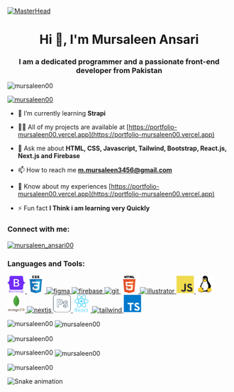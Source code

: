 [![MasterHead](https://camo.githubusercontent.com/5346f5a9b63e9e93ff8265ebb05eeda7fc03e48dfe766ba177c788e5c65c6c86/68747470733a2f2f312e62702e626c6f6773706f742e636f6d2f2d37413457796e774c734d772f58624270435847386648492f41414141414141414d74342f754f613162704c736b5967727747626c6c6853753253446a5f4d69673853584a51434c63424741735948512f73313630302f323030305f36303070782e676966)](https://github.com/Mursaleen00)
<h1 align="center">Hi 👋, I'm Mursaleen Ansari</h1>
<h3 align="center">I am a dedicated programmer and a passionate front-end developer from Pakistan</h3>

<p align="left"> <img src="https://komarev.com/ghpvc/?username=mursaleen00&label=Profile%20views&color=0e75b6&style=flat" alt="mursaleen00" /> </p>

<p align="left"> <a href="https://github.com/ryo-ma/github-profile-trophy"><img src="https://github-profile-trophy.vercel.app/?username=mursaleen00" alt="mursaleen00" /></a> </p>

- 🌱 I’m currently learning **Strapi**

- 👨‍💻 All of my projects are available at [https://portfolio-mursaleen00.vercel.app](https://portfolio-mursaleen00.vercel.app)

- 💬 Ask me about **HTML, CSS, Javascript, Tailwind, Bootstrap, React.js, Next.js and Firebase**

- 📫 How to reach me **m.mursaleen3456@gmail.com**

- 📄 Know about my experiences [https://portfolio-mursaleen00.vercel.app](https://portfolio-mursaleen00.vercel.app)

- ⚡ Fun fact **I Think i am learning very Quickly**

<h3 align="left">Connect with me:</h3>
<p align="left">
<a href="https://instagram.com/mursaleen_ansari00" target="blank"><img align="center" src="https://raw.githubusercontent.com/rahuldkjain/github-profile-readme-generator/master/src/images/icons/Social/instagram.svg" alt="mursaleen_ansari00" height="30" width="40" /></a>
</p>

<h3 align="left">Languages and Tools:</h3>
<p align="left"> <a href="https://getbootstrap.com" target="_blank" rel="noreferrer"> <img src="https://raw.githubusercontent.com/devicons/devicon/master/icons/bootstrap/bootstrap-plain-wordmark.svg" alt="bootstrap" width="40" height="40"/> </a> <a href="https://www.w3schools.com/css/" target="_blank" rel="noreferrer"> <img src="https://raw.githubusercontent.com/devicons/devicon/master/icons/css3/css3-original-wordmark.svg" alt="css3" width="40" height="40"/> </a> <a href="https://www.figma.com/" target="_blank" rel="noreferrer"> <img src="https://www.vectorlogo.zone/logos/figma/figma-icon.svg" alt="figma" width="40" height="40"/> </a> <a href="https://firebase.google.com/" target="_blank" rel="noreferrer"> <img src="https://www.vectorlogo.zone/logos/firebase/firebase-icon.svg" alt="firebase" width="40" height="40"/> </a> <a href="https://git-scm.com/" target="_blank" rel="noreferrer"> <img src="https://www.vectorlogo.zone/logos/git-scm/git-scm-icon.svg" alt="git" width="40" height="40"/> </a> <a href="https://www.w3.org/html/" target="_blank" rel="noreferrer"> <img src="https://raw.githubusercontent.com/devicons/devicon/master/icons/html5/html5-original-wordmark.svg" alt="html5" width="40" height="40"/> </a> <a href="https://www.adobe.com/in/products/illustrator.html" target="_blank" rel="noreferrer"> <img src="https://www.vectorlogo.zone/logos/adobe_illustrator/adobe_illustrator-icon.svg" alt="illustrator" width="40" height="40"/> </a> <a href="https://developer.mozilla.org/en-US/docs/Web/JavaScript" target="_blank" rel="noreferrer"> <img src="https://raw.githubusercontent.com/devicons/devicon/master/icons/javascript/javascript-original.svg" alt="javascript" width="40" height="40"/> </a> <a href="https://www.linux.org/" target="_blank" rel="noreferrer"> <img src="https://raw.githubusercontent.com/devicons/devicon/master/icons/linux/linux-original.svg" alt="linux" width="40" height="40"/> </a> <a href="https://www.mongodb.com/" target="_blank" rel="noreferrer"> <img src="https://raw.githubusercontent.com/devicons/devicon/master/icons/mongodb/mongodb-original-wordmark.svg" alt="mongodb" width="40" height="40"/> </a> <a href="https://nextjs.org/" target="_blank" rel="noreferrer"> <img src="https://cdn.worldvectorlogo.com/logos/nextjs-2.svg" alt="nextjs" width="40" height="40"/> </a> <a href="https://www.photoshop.com/en" target="_blank" rel="noreferrer"> <img src="https://raw.githubusercontent.com/devicons/devicon/master/icons/photoshop/photoshop-line.svg" alt="photoshop" width="40" height="40"/> </a> <a href="https://reactjs.org/" target="_blank" rel="noreferrer"> <img src="https://raw.githubusercontent.com/devicons/devicon/master/icons/react/react-original-wordmark.svg" alt="react" width="40" height="40"/> </a> <a href="https://tailwindcss.com/" target="_blank" rel="noreferrer"> <img src="https://www.vectorlogo.zone/logos/tailwindcss/tailwindcss-icon.svg" alt="tailwind" width="40" height="40"/> </a> <a href="https://www.typescriptlang.org/" target="_blank" rel="noreferrer"> <img src="https://raw.githubusercontent.com/devicons/devicon/master/icons/typescript/typescript-original.svg" alt="typescript" width="40" height="40"/> </a> </p>

<p><img align="left" src="https://github-readme-stats.vercel.app/api/top-langs?username=mursaleen00&show_icons=true&locale=en&layout=compact" alt="mursaleen00" /></p>

<p>&nbsp;<img align="center" src="https://github-readme-stats.vercel.app/api?username=mursaleen00&show_icons=true&locale=en" alt="mursaleen00" /></p>

<p><img align="center" src="https://github-readme-streak-stats.herokuapp.com/?user=mursaleen00&" alt="mursaleen00" /></p>

<p><img align="left" src="https://github-readme-stats.vercel.app/api/top-langs?username=mursaleen00&show_icons=true&locale=en&layout=compact&theme=transparent" alt="mursaleen00" /></p>

<p>&nbsp;<img align="center" src="https://github-readme-stats.vercel.app/api?username=mursaleen00&show_icons=true&locale=en&theme=transparent" alt="mursaleen00" /></p>


<p><img align="center" src="https://github-readme-streak-stats.herokuapp.com/?user=mursaleen00&theme=transparent" alt="mursaleen00"/></p>


![Snake animation](https://github.com/rafaballerini2/rafaballerini/blob/output/github-contribution-grid-snake.svg)





